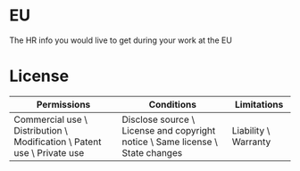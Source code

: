 # EU
The HR info you would live to get during your work at the EU


# License

| Permissions	| Conditions |	Limitations |
| ----------- | ---------- | ----------- |
| Commercial use \\ Distribution \\ Modification \\ Patent use \\ Private use | Disclose source \\ License and copyright notice \\ Same license \\ State changes | Liability \\ Warranty |
